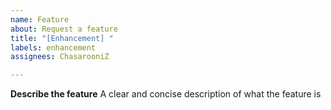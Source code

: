 ```yaml
---
name: Feature
about: Request a feature
title: "[Enhancement] "
labels: enhancement
assignees: ChasarooniZ

---
```


**Describe the feature**
A clear and concise description of what the feature is
